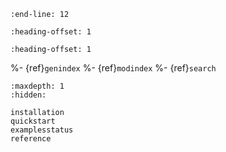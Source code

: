 ```{include} ../../README.md
:end-line: 12
```

```{include} ../../AUTHORS.md
:heading-offset: 1
``` 

```{include} ../../CITING.md
:heading-offset: 1
``` 

%- {ref}`genindex`
%- {ref}`modindex`
%- {ref}`search`

```{toctree}
:maxdepth: 1
:hidden:

installation
quickstart
examplesstatus
reference
```
